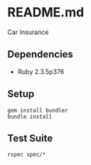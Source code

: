 # README.md

Car Insurance 

## Dependencies

- Ruby 2.3.5p376

## Setup

```
gem install bundler
bundle install
```


## Test Suite

`rspec spec/*`